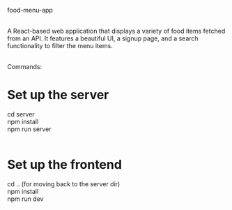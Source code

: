 f o o d - m e n u - a p p <br><br>

A React-based web application that displays a variety of food items fetched from an API. 
It features a beautiful UI, a signup page, and a search functionality to filter the menu items. <br><br>

Commands:<br>
  # Set up the server<br>
  cd server<br>
  npm install<br>
  npm run server<br><br>

  # Set up the frontend<br>
  cd ..  (for moving back to the server dir)<br>
  npm install<br>
  npm run dev<br>



 
 
